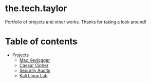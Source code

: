 # the.tech.taylor

Portfolio of projects and other works.
Thanks for taking a look around!

Table of contents
=================

<!--ts-->
   * [Projects](https://github.com/tayders017/the.tech.taylor/tree/main/projects)
      * [Mac Keylogger](https://github.com/tayders017/the.tech.taylor/tree/main/projects/mac-keylogger)
      * [Caesar Cipher](https://github.com/tayders017/the.tech.taylor/blob/main/projects/Cryptography/CaesarCipher.py)
      * [Security Audits](https://github.com/tayders017/the.tech.taylor/tree/main/projects/SecurityAudits/BotiumToys)
      * [Kali Linux Lab](https://github.com/tayders017/the.tech.taylor/tree/main/projects/Labs/KaliLinux_SecLab.md)
